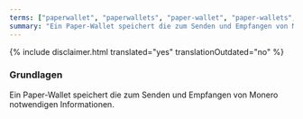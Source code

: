 ```yaml
---
terms: ["paperwallet", "paperwallets", "paper-wallet", "paper-wallets", "Paper-Wallet", "Paper-Wallets"]
summary: "Ein Paper-Wallet speichert die zum Senden und Empfangen von Monero notwendigen Informationen"
---
```


{% include disclaimer.html translated="yes" translationOutdated="no" %}
### Grundlagen

Ein Paper-Wallet speichert die zum Senden und Empfangen von Monero notwendigen Informationen.
